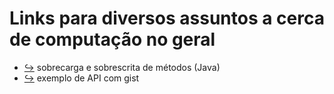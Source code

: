 # Links para diversos assuntos a cerca de computação no geral

- [:arrow_right_hook:](https://cursos.alura.com.br/forum/topico-sobrescrita-e-sobrecarga-de-metodos-qual-a-diferenca-e-para-o-que-servem-73090?gclid=Cj0KCQiA09eQBhCxARIsAAYRiynIq7UeY4DwiXfCuHJWkadxvlNoErKOb1zhSmrT9BZvK20PpIjB0B4aAtf_EALw_wcB) sobrecarga e sobrescrita de métodos (Java)
- [:arrow_right_hook:](https://gist.githubusercontent.com/borjamrd/194faf539692a0b657b555dc7f26dec4/raw/2f1e1a318111391c5f8add9951cb461edf58245a/idealista.json) exemplo de API com gist

